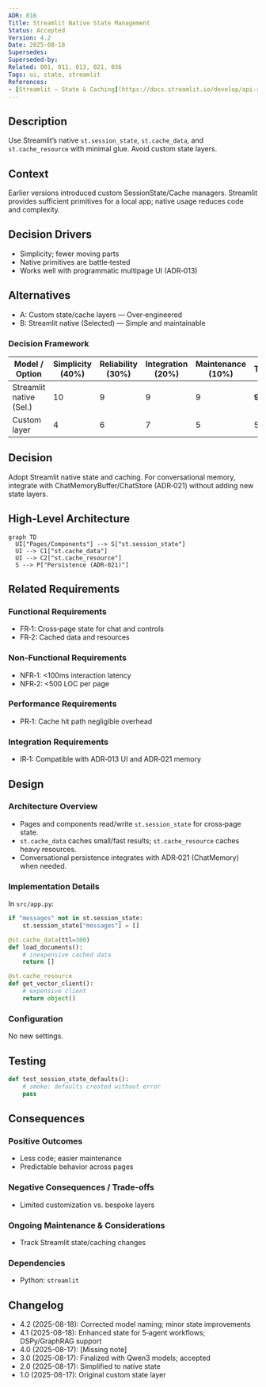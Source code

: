 ```yaml
---
ADR: 016
Title: Streamlit Native State Management
Status: Accepted
Version: 4.2
Date: 2025-08-18
Supersedes:
Superseded-by:
Related: 001, 011, 013, 021, 036
Tags: ui, state, streamlit
References:
- [Streamlit — State & Caching](https://docs.streamlit.io/develop/api-reference/caching-and-state)
---
```


## Description

Use Streamlit’s native `st.session_state`, `st.cache_data`, and `st.cache_resource` with minimal glue. Avoid custom state layers.

## Context

Earlier versions introduced custom SessionState/Cache managers. Streamlit provides sufficient primitives for a local app; native usage reduces code and complexity.

## Decision Drivers

- Simplicity; fewer moving parts
- Native primitives are battle‑tested
- Works well with programmatic multipage UI (ADR‑013)

## Alternatives

- A: Custom state/cache layers — Over‑engineered
- B: Streamlit native (Selected) — Simple and maintainable

### Decision Framework

| Model / Option            | Simplicity (40%) | Reliability (30%) | Integration (20%) | Maintenance (10%) | Total | Decision      |
| ------------------------- | ---------------- | ----------------- | ----------------- | ----------------- | ----- | ------------- |
| Streamlit native (Sel.)   | 10               | 9                 | 9                 | 9                 | **9.5** | ✅ Selected    |
| Custom layer              | 4                | 6                 | 7                 | 5                 | 5.5   | Rejected      |

## Decision

Adopt Streamlit native state and caching. For conversational memory, integrate with ChatMemoryBuffer/ChatStore (ADR‑021) without adding new state layers.

## High-Level Architecture

```mermaid
graph TD
  UI["Pages/Components"] --> S["st.session_state"]
  UI --> C1["st.cache_data"]
  UI --> C2["st.cache_resource"]
  S --> P["Persistence (ADR-021)"]
```

## Related Requirements

### Functional Requirements

- FR‑1: Cross‑page state for chat and controls
- FR‑2: Cached data and resources

### Non-Functional Requirements

- NFR‑1: <100ms interaction latency
- NFR‑2: <500 LOC per page

### Performance Requirements

- PR‑1: Cache hit path negligible overhead

### Integration Requirements

- IR‑1: Compatible with ADR‑013 UI and ADR‑021 memory

## Design

### Architecture Overview

- Pages and components read/write `st.session_state` for cross‑page state.
- `st.cache_data` caches small/fast results; `st.cache_resource` caches heavy resources.
- Conversational persistence integrates with ADR‑021 (ChatMemory) when needed.

### Implementation Details

In `src/app.py`:

```python
if "messages" not in st.session_state:
    st.session_state["messages"] = []

@st.cache_data(ttl=300)
def load_documents():
    # inexpensive cached data
    return []

@st.cache_resource
def get_vector_client():
    # expensive client
    return object()
```

### Configuration

No new settings.

## Testing

```python
def test_session_state_defaults():
    # smoke: defaults created without error
    pass
```

## Consequences

### Positive Outcomes

- Less code; easier maintenance
- Predictable behavior across pages

### Negative Consequences / Trade-offs

- Limited customization vs. bespoke layers

### Ongoing Maintenance & Considerations

- Track Streamlit state/caching changes

### Dependencies

- Python: `streamlit`

## Changelog

- 4.2 (2025-08-18): Corrected model naming; minor state improvements
- 4.1 (2025-08-18): Enhanced state for 5‑agent workflows; DSPy/GraphRAG support
- 4.0 (2025-08-17): [Missing note]
- 3.0 (2025-08-17): Finalized with Qwen3 models; accepted
- 2.0 (2025-08-17): Simplified to native state
- 1.0 (2025-08-17): Original custom state layer
